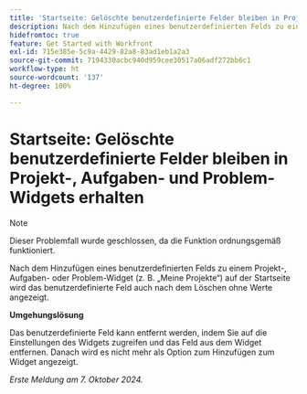 ```yaml
---
title: 'Startseite: Gelöschte benutzerdefinierte Felder bleiben in Projekt-, Aufgaben- und Problem-Widgets erhalten'
description: Nach dem Hinzufügen eines benutzerdefinierten Felds zu einem Projekt-, Aufgaben- oder Problem-Widget (z. B. „Meine Projekte“) auf der Startseite wird das benutzerdefinierte Feld auch nach dem Löschen ohne Werte angezeigt.
hidefromtoc: true
feature: Get Started with Workfront
exl-id: 715e385e-5c9a-4429-82a8-83ad1eb1a2a3
source-git-commit: 7194330acbc940d959cee30517a06adf272bb6c1
workflow-type: ht
source-wordcount: '137'
ht-degree: 100%

---
```


# Startseite: Gelöschte benutzerdefinierte Felder bleiben in Projekt-, Aufgaben- und Problem-Widgets erhalten

>[!NOTE]
>
>Dieser Problemfall wurde geschlossen, da die Funktion ordnungsgemäß funktioniert.

Nach dem Hinzufügen eines benutzerdefinierten Felds zu einem Projekt-, Aufgaben- oder Problem-Widget (z. B. „Meine Projekte“) auf der Startseite wird das benutzerdefinierte Feld auch nach dem Löschen ohne Werte angezeigt.

**Umgehungslösung**

Das benutzerdefinierte Feld kann entfernt werden, indem Sie auf die Einstellungen des Widgets zugreifen und das Feld aus dem Widget entfernen. Danach wird es nicht mehr als Option zum Hinzufügen zum Widget angezeigt.

_Erste Meldung am 7. Oktober 2024._
